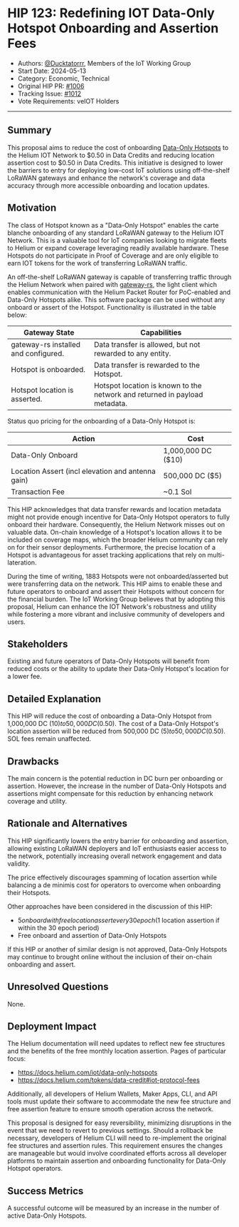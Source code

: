 # HIP 123: Redefining IOT Data-Only Hotspot Onboarding and Assertion Fees

- Authors: [@Ducktatorrr](https://github.com/Ducktatorrr), Members of the IoT Working Group
- Start Date: 2024-05-13
- Category: Economic, Technical
- Original HIP PR: [#1006](https://github.com/helium/HIP/pull/1006)
- Tracking Issue: [#1012](https://github.com/helium/HIP/issues/1012)
- Vote Requirements: veIOT Holders

---

## Summary

This proposal aims to reduce the cost of onboarding [Data-Only Hotspots](https://docs.helium.com/iot/data-only-hotspots) to the Helium IOT Network to $0.50 in Data Credits and reducing location assertion cost to $0.50 in Data Credits. This initiative is designed to lower the barriers to entry for deploying low-cost IoT solutions using off-the-shelf LoRaWAN gateways and enhance the network's coverage and data accuracy through more accessible onboarding and location updates.

## Motivation

The class of Hotspot known as a "Data-Only Hotspot" enables the carte blanche onboarding of any standard LoRaWAN gateway to the Helium IOT Network. This is a valuable tool for IoT companies looking to migrate fleets to Helium or expand coverage leveraging readily available hardware. These Hotspots do not participate in Proof of Coverage and are only eligible to earn IOT tokens for the work of transferring LoRaWAN traffic.

An off-the-shelf LoRaWAN gateway is capable of transferring traffic through the Helium Network when paired with [gateway-rs](https://github.com/helium/gateway-rs), the light client which enables communication with the Helium Packet Router for PoC-enabled and Data-Only Hotspots alike. This software package can be used without any onboard or assert of the Hotspot. Functionality is illustrated in the table below:

| Gateway State                        | Capabilities                                                               |
|--------------------------------------|----------------------------------------------------------------------------|
| gateway-rs installed and configured. | Data transfer is allowed, but not rewarded to any entity.                  |
| Hotspot is onboarded.                | Data transfer is rewarded to the Hotspot.                                  |
| Hotspot location is asserted.        | Hotspot location is known to the network and returned in payload metadata. |

Status quo pricing for the onboarding of a Data-Only Hotspot is:

| Action                                            | Cost               |
|---------------------------------------------------|--------------------|
| Data-Only Onboard                                 | 1,000,000 DC ($10) |
| Location Assert (incl elevation and antenna gain) | 500,000 DC ($5)    |
| Transaction Fee                                   | ~0.1 Sol           |

This HIP acknowledges that data transfer rewards and location metadata might not provide enough incentive for Data-Only Hotspot operators to fully onboard their hardware. Consequently, the Helium Network misses out on valuable data. On-chain knowledge of a Hotspot's location allows it to be included on coverage maps, which the broader Helium community can rely on for their sensor deployments. Furthermore, the precise location of a Hotspot is advantageous for asset tracking applications that rely on multi-lateration.

During the time of writing, 1883 Hotspots were not onboarded/asserted but were transferring data on the network. This HIP aims to enable these and future operators to onboard and assert their Hotspots without concern for the financial burden. The IoT Working Group believes that by adopting this proposal, Helium can enhance the IOT Network's robustness and utility while fostering a more vibrant and inclusive community of developers and users.

## Stakeholders

Existing and future operators of Data-Only Hotspots will benefit from reduced costs or the ability to update their Data-Only Hotspot's location for a lower fee.

## Detailed Explanation

This HIP will reduce the cost of onboarding a Data-Only Hotspot from 1,000,000 DC ($10) to 50,000 DC ($0.50). The cost of a Data-Only Hotspot's location assertion will be reduced from 500,000 DC ($5) to 50,000 DC ($0.50). SOL fees remain unaffected.

## Drawbacks

The main concern is the potential reduction in DC burn per onboarding or assertion. However, the increase in the number of Data-Only Hotspots and assertions might compensate for this reduction by enhancing network coverage and utility.

## Rationale and Alternatives

This HIP significantly lowers the entry barrier for onboarding and assertion, allowing existing LoRaWAN deployers and IoT enthusiasts easier access to the network, potentially increasing overall network engagement and data validity.

The price effectively discourages spamming of location assertion while balancing a de minimis cost for operators to overcome when onboarding their Hotspots.

Other approaches have been considered in the discussion of this HIP:

- $5 onboard with free location assert every 30 epoch ($1 location assertion if within the 30 epoch period)
- Free onboard and assertion of Data-Only Hotspots

If this HIP or another of similar design is not approved, Data-Only Hotspots may continue to brought online without the inclusion of their on-chain onboarding and assert.

## Unresolved Questions

None.

## Deployment Impact

The Helium documentation will need updates to reflect new fee structures and the benefits of the free monthly location assertion. Pages of particular focus:

- https://docs.helium.com/iot/data-only-hotspots
- https://docs.helium.com/tokens/data-credit#iot-protocol-fees

Additionally, all developers of Helium Wallets, Maker Apps, CLI, and API tools must update their software to accommodate the new fee structure and free assertion feature to ensure smooth operation across the network.

This proposal is designed for easy reversibility, minimizing disruptions in the event that we need to revert to previous settings. Should a rollback be necessary, developers of Helium CLI will need to re-implement the original fee structures and assertion rules. This requirement ensures the changes are manageable but would involve coordinated efforts across all developer platforms to maintain assertion and onboarding functionality for Data-Only Hotspot operators.

## Success Metrics

A successful outcome will be measured by an increase in the number of active Data-Only Hotspots.
